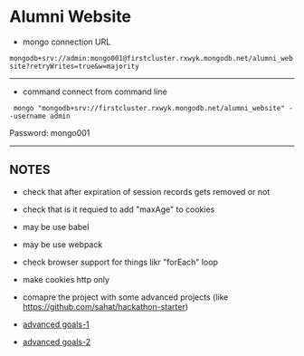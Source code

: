 # Alumni Website

- mongo connection URL

```mongodb+srv://admin:mongo001@firstcluster.rxwyk.mongodb.net/alumni_website?retryWrites=true&w=majority```

---

- command connect from command line

``` mongo "mongodb+srv://firstcluster.rxwyk.mongodb.net/alumni_website" --username admin```

Password: mongo001

---

## **NOTES**
- check that after expiration of session records gets removed or not
- check that is it requied to add "maxAge" to cookies
- may be use babel
- may be use webpack
- check browser support for things likr "forEach" loop
- make cookies http only



- comapre the project with some advanced projects (like https://github.com/sahat/hackathon-starter)
- [advanced goals-1](https://expressjs.com/en/advanced/best-practice-performance.html)
- [advanced goals-2](https://www.sitepoint.com/10-tips-make-node-js-web-app-faster/)